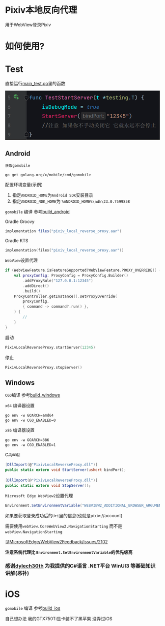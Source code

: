 # Pixiv本地反向代理

用于WebView登录Pixiv

# 如何使用?

# Test
直接运行[main_test.go](./main_test.go)里的函数
 
![img.png](img.png)

## Android

`获取gomobile`
```console
go get golang.org/x/mobile/cmd/gomobile
```

配置环境变量(示例)
1. 指定`ANDROID_HOME`为`Android SDK`安装目录
2. 指定`ANDROID_NDK_HOME`为 `%ANDROID_HOME%\ndk\23.0.7599858`


`gomobile` 编译 参考[build_android](./build_android)

Gradle Groovy

```groovy
implementation files("pixiv_local_reverse_proxy.aar")
```

Gradle KTS

```kotlin
implementation(files("pixiv_local_reverse_proxy.aar"))
```

`WebView`设置代理
```kotlin
if (WebViewFeature.isFeatureSupported(WebViewFeature.PROXY_OVERRIDE)) {
    val proxyConfig: ProxyConfig = ProxyConfig.Builder()
        .addProxyRule("127.0.0.1:12345")
        .addDirect()
        .build()
    ProxyController.getInstance().setProxyOverride(
        proxyConfig,
        { command -> command?.run() },
    ) {
        //
    }
}
```

启动
```kotlin
PixivLocalReverseProxy.startServer(12345)
```

停止
```kotlin
PixivLocalReverseProxy.stopServer()
```

## Windows

`CGO`编译 参考[build_windows](./build_windows) 

`x64` 编译器设置
```console
go env -w GOARCH=amd64
go env -w CGO_ENABLED=0
```

`x86` 编译器设置
```console
go env -w GOARCH=386
go env -w CGO_ENABLED=1
```

C#声明
```cs
[DllImport(@"PixivLocalReverseProxy.dll")]
public static extern void StartServer(ushort bindPort);

[DllImport(@"PixivLocalReverseProxy.dll")]
public static extern void StopServer();
```

`Microsoft Edge WebView2`设置代理
```cs
Environment.SetEnvironmentVariable("WEBVIEW2_ADDITIONAL_BROWSER_ARGUMENTS", $"--proxy-server=127.0.0.1:12345 --ignore-certificate-errors");
```

如果要获取登录成功后的`Uri`里的信息(也就是pixiv://account) 

需要使用`webView.CoreWebView2.NavigationStarting` 而不是`webView.NavigationStarting` 

见[MicrosoftEdge/WebView2Feedback/issues/2102](https://github.com/MicrosoftEdge/WebView2Feedback/issues/2102)

**注意系统代理比 `Environment.SetEnvironmentVariable`的优先级高**

### 感谢[dylech30th](https://github.com/dylech30th) 为我提供的C#语言 .NET平台 WinUI3 等基础知识讲解(恶补)

# iOS
`gomobile` 编译 参考[build_ios](./build_ios)

自己想办法 我的GTX750Ti显卡装不了黑苹果 没弄过iOS